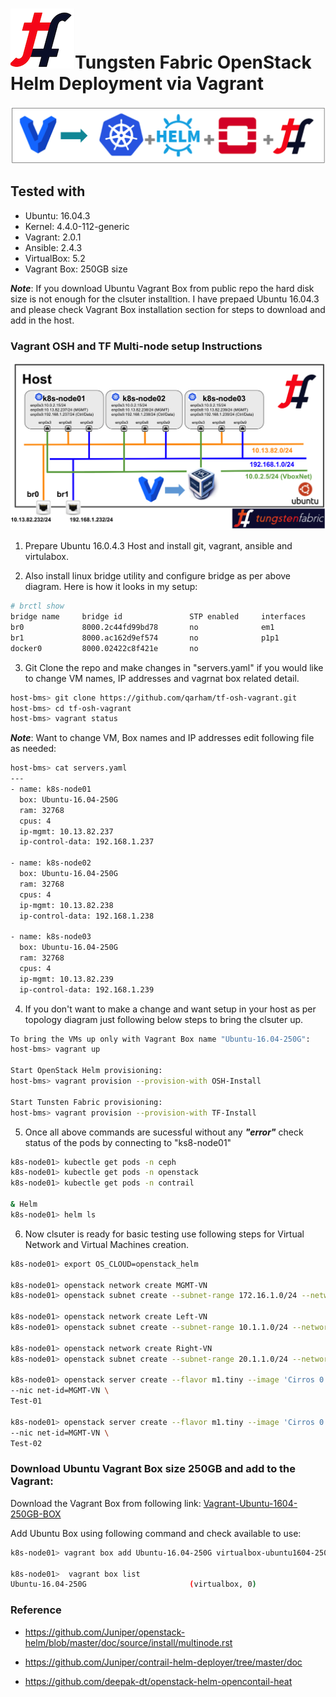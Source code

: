 # ![alt text](/images/TF.png)Tungsten Fabric OpenStack Helm Deployment via Vagrant

![Web Console](images/TF-Vagrant-Main.png)

## Tested with

* Ubuntu: 16.04.3
* Kernel: 4.4.0-112-generic
* Vagrant: 2.0.1
* Ansible: 2.4.3
* VirtualBox: 5.2
* Vagrant Box: 250GB size

***Note***: If you download Ubuntu Vagrant Box from public repo the hard disk size is not enough for the clsuter installtion. I have prepaed Ubuntu 16.04.3 and please check Vagrant Box installation section for steps to download and add in the host.

### Vagrant OSH and TF Multi-node setup Instructions

![Web Console](images/TF-Vagrant-Topology-3-Nodes.png)

1. Prepare Ubuntu 16.0.4.3 Host and install git, vagrant, ansible and virtulabox.

2. Also install linux bridge utility and configure bridge as per above diagram. Here is how it looks in my setup:

```bash
# brctl show
bridge name     bridge id               STP enabled     interfaces
br0             8000.2c44fd99bd78       no              em1
br1             8000.ac162d9ef574       no              p1p1
docker0         8000.02422c8f421e       no
```

3. Git Clone the repo and make changes in "servers.yaml" if you would like to change VM names, IP addresses and vagrnat box related detail.

```bash
host-bms> git clone https://github.com/qarham/tf-osh-vagrant.git
host-bms> cd tf-osh-vagrant
host-bms> vagrant status
```

***Note***: Want to change VM, Box names and IP addresses edit following file as needed:

```bash
host-bms> cat servers.yaml
---
- name: k8s-node01
  box: Ubuntu-16.04-250G
  ram: 32768
  cpus: 4
  ip-mgmt: 10.13.82.237
  ip-control-data: 192.168.1.237

- name: k8s-node02
  box: Ubuntu-16.04-250G
  ram: 32768
  cpus: 4
  ip-mgmt: 10.13.82.238
  ip-control-data: 192.168.1.238

- name: k8s-node03
  box: Ubuntu-16.04-250G
  ram: 32768
  cpus: 4
  ip-mgmt: 10.13.82.239
  ip-control-data: 192.168.1.239
```

4. If you don't want to make a change and want setup in your host as per topology diagram just following below steps to bring the clsuter up.

```bash
To bring the VMs up only with Vagrant Box name "Ubuntu-16.04-250G":
host-bms> vagrant up

Start OpenStack Helm provisioning:
host-bms> vagrant provision --provision-with OSH-Install

Start Tunsten Fabric provisioning:
host-bms> vagrant provision --provision-with TF-Install
```

5. Once all above commands are sucessful without any ***"error"*** check status of the pods by connecting to "ks8-node01"

```bash
k8s-node01> kubectle get pods -n ceph
k8s-node01> kubectle get pods -n openstack
k8s-node01> kubectle get pods -n contrail

& Helm
k8s-node01> helm ls
```

6. Now clsuter is ready for basic testing use following steps for Virtual Network and Virtual Machines creation.

```bash
k8s-node01> export OS_CLOUD=openstack_helm

k8s-node01> openstack network create MGMT-VN
k8s-node01> openstack subnet create --subnet-range 172.16.1.0/24 --network MGMT-VN MGMT-VN-subnet

k8s-node01> openstack network create Left-VN
k8s-node01> openstack subnet create --subnet-range 10.1.1.0/24 --network Left-VN Left-VN-subnet

k8s-node01> openstack network create Right-VN
k8s-node01> openstack subnet create --subnet-range 20.1.1.0/24 --network Right-VN Right-VN-subnet

k8s-node01> openstack server create --flavor m1.tiny --image 'Cirros 0.3.5 64-bit' \
--nic net-id=MGMT-VN \
Test-01

k8s-node01> openstack server create --flavor m1.tiny --image 'Cirros 0.3.5 64-bit' \
--nic net-id=MGMT-VN \
Test-02
```

### Download Ubuntu Vagrant Box size 250GB and add to the Vagrant:

Download the Vagrant Box from following link:
[Vagrant-Ubuntu-1604-250GB-BOX](https://s3-us-west-2.amazonaws.com/vagrant-boxes-250gb/virtualbox-ubuntu1604-250G.box)

Add Ubuntu Box using following command and check available to use:

```bash
k8s-node01> vagrant box add Ubuntu-16.04-250G virtualbox-ubuntu1604-250G.box

k8s-node01>  vagrant box list
Ubuntu-16.04-250G                       (virtualbox, 0)
```

### Reference

* <https://github.com/Juniper/openstack-helm/blob/master/doc/source/install/multinode.rst>

* <https://github.com/Juniper/contrail-helm-deployer/tree/master/doc>

* <https://github.com/deepak-dt/openstack-helm-opencontail-heat>